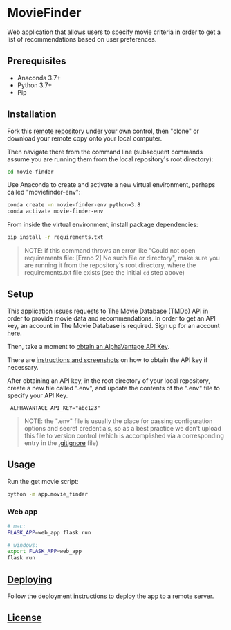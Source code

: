 # MovieFinder

Web application that allows users to specify movie criteria in order to get a list of recommendations based on user preferences.  

## Prerequisites

  + Anaconda 3.7+
  + Python 3.7+
  + Pip

## Installation

Fork this [remote repository](https://github.com/mcastillo23/movie-finder) under your own control, then "clone" or download your remote copy onto your local computer.

Then navigate there from the command line (subsequent commands assume you are running them from the local repository's root directory):

```sh
cd movie-finder
```

Use Anaconda to create and activate a new virtual environment, perhaps called "moviefinder-env":

```sh
conda create -n movie-finder-env python=3.8
conda activate movie-finder-env
```

From inside the virtual environment, install package dependencies:

```sh
pip install -r requirements.txt
```

> NOTE: if this command throws an error like "Could not open requirements file: [Errno 2] No such file or directory", make sure you are running it from the repository's root directory, where the requirements.txt file exists (see the initial `cd` step above)

## Setup

This application issues requests to The Movie Database (TMDb) API in order to provide movie data and recommendations. In order to get an API key, an account in The Movie Database is required. Sign up for an account [here](https://www.themoviedb.org/signup).

Then, take a moment to [obtain an AlphaVantage API Key](https://www.themoviedb.org/settings/api).

There are [instructions and screenshots](https://developers.themoviedb.org/3/getting-started/introduction) on how to obtain the API key if necessary. 

After obtaining an API key, in the root directory of your local repository, create a new file called ".env", and update the contents of the ".env" file to specify your API Key. 

     ALPHAVANTAGE_API_KEY="abc123"

> NOTE: the ".env" file is usually the place for passing configuration options and secret credentials, so as a best practice we don't upload this file to version control (which is accomplished via a corresponding entry in the [.gitignore](/.gitignore) file)

## Usage

Run the get movie script:

```sh
python -m app.movie_finder
```

### Web app

```sh
# mac:
FLASK_APP=web_app flask run

# windows:
export FLASK_APP=web_app
flask run
```

## [Deploying](/DEPLOYING.md)

Follow the deployment instructions to deploy the app to a remote server.

## [License](/LICENSE.md)